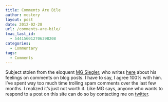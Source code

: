 ```yaml
---
title: Comments Are Bile
author: mestery
layout: post
date: 2012-02-28
url: /comments-are-bile/
tmac_last_id:
  - 544156012706398208
categories:
  - Commentary
tags:
  - Comments
---
```

Subject stolen from the eloquent <a title="Paris Lemon" href="http://parislemon.com/" target="_blank">MG Siegler</a>, who writes <a title="Comments Are Bile" href="http://parislemon.com/post/15288210624/comments-still-off" target="_blank">here</a> about his feelings on comments on blog posts. I have to say, I agree 100% with him. I&#8217;ve spent way too much time trolling spam comments over the last few months. I realized it&#8217;s just not worth it. Like MG says, anyone who wants to respond to a post on this site can do so by contacting me on <a title="mestery" href="http://twitter.com/mestery" target="_blank">twitter</a>.